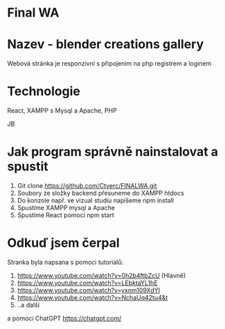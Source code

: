 # Final WA
# Nazev - blender creations gallery
Webová stránka je responzivní s připojením na php registrem a loginem

# Technologie
React, XAMPP s Mysql a Apache, PHP


JB
# Jak program správně nainstalovat a spustit
1. Git clone https://github.com/Ctverc/FINALWA.git
2. Soubory ze složky backend přesuneme do XAMPP htdocs
3. Do konzole např. ve vizual studiu napíšeme npm install
4. Spustíme XAMPP mysql a Apache
5. Spustíme React pomocí npm start


# Odkuď jsem čerpal
Stranka byla napsana s pomoci tutorialů:
1. https://www.youtube.com/watch?v=0h2b4ftbZcU (Hlavně)
2. https://www.youtube.com/watch?v=LEbktaYL1hE
3. https://www.youtube.com/watch?v=yxnm109XdYI
4. https://www.youtube.com/watch?v=NchaUq42tu4&t
5. ..a další

a pomoci ChatGPT
https://chatgpt.com/
